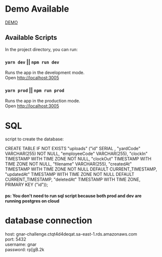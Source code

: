 # Demo Available

[DEMO](http://gnar-spa.s3-website-sa-east-1.amazonaws.com)

## Available Scripts

In the project directory, you can run:

### `yarn dev` || `npm run dev`

Runs the app in the development mode.<br />
Open [http://localhost:3005](http://localhost:3005)

### `yarn prod` || `npm run prod`

Runs the app in the production mode.<br />
Open [http://localhost:3005](http://localhost:3005)

# SQL

script to create the database:

CREATE TABLE IF NOT EXISTS "uploads" ("id" SERIAL , "yardCode" VARCHAR(255) NOT NULL, "employeeCode" VARCHAR(255), "clockIn" TIMESTAMP WITH TIME ZONE NOT NULL, "clockOut" TIMESTAMP WITH TIME ZONE NOT NULL, "filename" VARCHAR(255), "createdAt" TIMESTAMP WITH TIME ZONE NOT NULL DEFAULT CURRENT_TIMESTAMP, "updatedAt" TIMESTAMP WITH TIME ZONE NOT NULL DEFAULT CURRENT_TIMESTAMP, "deletedAt" TIMESTAMP WITH TIME ZONE, PRIMARY KEY ("id"));

#### ps: You don't need to run sql script because both prod and dev are running postgres on cloud

# database connection

host: gnar-challenge.ctqt4d4deqat.sa-east-1.rds.amazonaws.com \
port: 5432 \
username: gnar \
password: rp[gB.2k
